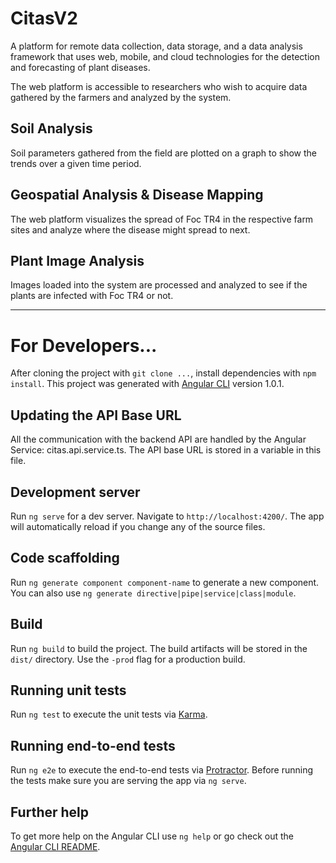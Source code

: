 # CitasV2

A platform for remote data collection, data storage, and a data analysis framework that uses web, mobile, and cloud technologies for the detection and forecasting of plant diseases. 

The web platform is accessible to researchers who wish to acquire data gathered by the farmers and analyzed by the system.

## Soil Analysis

Soil parameters gathered from the field are plotted on a graph to show the trends over a given time period.

## Geospatial Analysis & Disease Mapping

The web platform visualizes the spread of Foc TR4 in the respective farm sites and analyze where the disease might spread to next.

## Plant Image Analysis

Images loaded into the system are processed and analyzed to see if the plants are infected with Foc TR4 or not.

-----------------

# For Developers...

After cloning the project with `git clone ...`, install dependencies with `npm install`. This project was generated with [Angular CLI](https://github.com/angular/angular-cli) version 1.0.1.

## Updating the API Base URL
All the communication with the backend API are handled by the Angular Service: citas.api.service.ts. The API base URL is stored in a variable in this file.

## Development server

Run `ng serve` for a dev server. Navigate to `http://localhost:4200/`. The app will automatically reload if you change any of the source files.

## Code scaffolding

Run `ng generate component component-name` to generate a new component. You can also use `ng generate directive|pipe|service|class|module`.

## Build

Run `ng build` to build the project. The build artifacts will be stored in the `dist/` directory. Use the `-prod` flag for a production build.

## Running unit tests

Run `ng test` to execute the unit tests via [Karma](https://karma-runner.github.io).

## Running end-to-end tests

Run `ng e2e` to execute the end-to-end tests via [Protractor](http://www.protractortest.org/).
Before running the tests make sure you are serving the app via `ng serve`.

## Further help

To get more help on the Angular CLI use `ng help` or go check out the [Angular CLI README](https://github.com/angular/angular-cli/blob/master/README.md).
